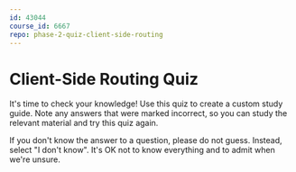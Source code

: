 ```yaml
---
id: 43044
course_id: 6667
repo: phase-2-quiz-client-side-routing
---
```


# Client-Side Routing Quiz

It's time to check your knowledge! Use this quiz to create a custom study guide.
Note any answers that were marked incorrect, so you can study the relevant
material and try this quiz again.

If you don't know the answer to a question, please do not guess. Instead, select
"I don't know". It's OK not to know everything and to admit when we're unsure.
